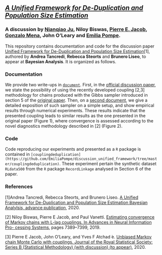 ## *[A Unified Framework for De-Duplication and Population Size Estimation](https://projecteuclid.org/euclid.ba/1551949260)* 

### A discussion by [Nianqiao Ju](https://phylliswithdata.com/about/), Niloy Biswas, [Pierre E. Jacob](https://sites.google.com/site/pierrejacob/), [Gonzalo Mena](http://gomena.github.io), John O’Leary and [Emilia Pompe](https://www.stats.ox.ac.uk/~pompe/).


This repository contains documentation and code for the discussion paper [Unified Framework for De-Duplication and Population Size Estimation](https://projecteuclid.org/euclid.ba/1551949260)[1], authored by **Andrea Tancredi**, **Rebecca Steorts**  and **Brunero Liseo**,  to appear at **Bayesian Analysis**. It is organized as follows.

### Documentation
We provide two write-ups in [`document`](https://github.com/EmiliaPompe/discussion_unified_framework/tree/master/document). First, in the [official discussion paper](https://github.com/EmiliaPompe/discussion_unified_framework/blob/master/document/badiscussion.pdf ), we state the possibility of using the recently developed coupling [2,3] methodology for chains produced with the Gibbs sampler introduced in section 5 of the [original paper](https://projecteuclid.org/euclid.ba/1551949260). Then, on a [second document](https://github.com/EmiliaPompe/discussion_unified_framework/blob/master/document/documentation.pdf), we give a detailed exposition of such sampler on a simple setup, and show empirical results through numerical experiments. These results indicate that the presented coupling leads to similar results as the one presented in the original paper (Figure 1), where convergence is assessed according to the novel diagnostics methodology described in [2] (Figure 2).

### Code
Code reproducing our experiments and presented as a `R` package is contained in `[couplingdeduplication](https://github.com/EmiliaPompe/discussion_unified_framework/tree/master/couplingdeduplication)`. These experiment pertain the synthetic dataset `RLdata500` from the `R` package `RecordLinkage` analysed in Section 6 of the paper.

### References
[1]Andrea Tancredi, Rebecca Steorts, and Brunero Liseo. [A Unified Framework for De-Duplication and Population Size Estimation Bayesian Analylsis, advance publication](https://projecteuclid.org/euclid.ba/1551949260), 2020.

[2] Niloy Biswas, Pierre E Jacob, and Paul Vanetti. [Estimating convergence of Markov chains with L-lag couplings. In Advances in Neural Information Pro- cessing Systems](https://arxiv.org/pdf/1905.09971.pdf), pages 7389–7399, 2019. 

[3] Pierre E Jacob, John O’Leary, and Yves F Atchad ́e. [Unbiased Markov chain Monte Carlo with couplings. Journal of the Royal Statistical Society: Series B (Statistical Methodology) (with discussion) (to appear)](https://arxiv.org/pdf/1708.03625.pdf), 2020. 








